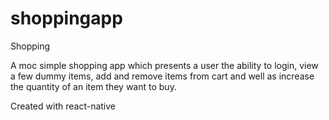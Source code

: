 # shoppingapp
Shopping

A moc simple shopping app which presents a user the ability to login, view a few dummy items, 
add and remove items from cart and well as increase the quantity of an item they want to buy.

Created with react-native
